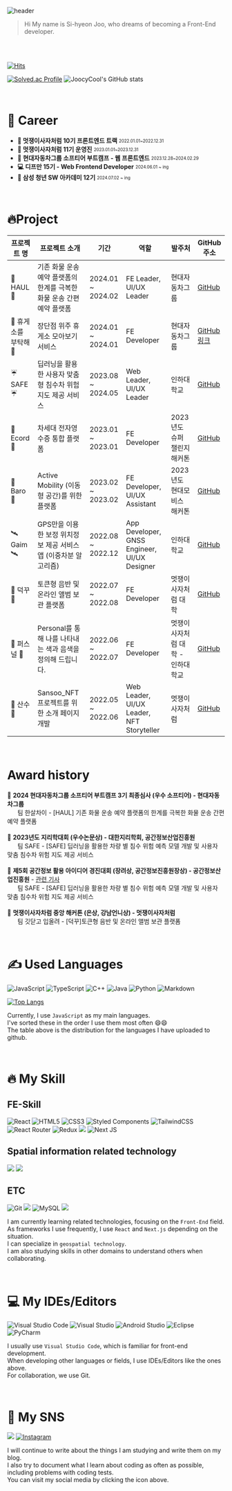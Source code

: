 ![header](https://capsule-render.vercel.app/api?type=waving&color=0:E8FFCE,100:ACFADF&height=300&section=header&text=Juicycool's%20Github&desc=Welcome%20here%20😚😚&fontSize=70&animation=fadeIn&fontAlignY=40&descAlign=80)

> Hi My name is Si-hyeon Joo, who dreams of becoming a Front-End developer.

<br/>
<br/>

[![Hits](https://hits.seeyoufarm.com/api/count/incr/badge.svg?url=https%3A%2F%2Fgithub.com%2Fsean2337&count_bg=%230B666A&title_bg=%23071952&icon=iconify.svg&icon_color=%23E7E7E7&title=vistor&edge_flat=false)](https://hits.seeyoufarm.com)

[![Solved.ac Profile](http://mazassumnida.wtf/api/v2/generate_badge?boj=wntlgus01)](https://solved.ac/wntlgus01/)
![JoocyCool's GitHub stats](https://github-readme-stats.vercel.app/api?username=sean2337&&show_icons=true&theme=solarized-light&rank_icon=github)


<br/>

# 🚀 Career
- **🦁 멋쟁이사자처럼 10기 프론트엔드 트랙** <sub><sup>2022.01.01~2022.12.31</sup></sub>
- **🦁 멋쟁이사자처럼 11기 운영진** <sub><sup>2023.01.01~2023.12.31</sup></sub> 
- **🚙 현대자동차그룹 소프티어 부트캠프 - 웹 프론트엔드** <sub><sup>2023.12.28~2024.02.29</sup></sub>
- **💻 디프만 15기 - Web Frontend Developer** <sub><sup>2024.06.01 ~ ing</sup></sub>
- **📘 삼성 청년 SW 아카데미 12기** <sub><sup>2024.07.02 ~ ing</sup></sub>

<br/>

# 🔥Project
| 프로젝트 명 | 프로젝트 소개 | 기간 | 역할 | 발주처 | GitHub 주소 |
|-------------|---------------|------|------|--------|-------------|
| 🚛 HAUL 🚛 | 기존 화물 운송 예약 플랫폼의 한계를 극복한 화물 운송 간편 예약 플랫폼 | 2024.01 ~ 2024.02 | FE Leader, UI/UX Leader | 현대자동차그룹 | [GitHub](https://github.com/sean2337/Team4-HansalChai) |
| 🚙 휴게소를 부탁해 🚙 | 장단점 위주 휴게소 모아보기 서비스 | 2024.01 ~ 2024.01 | FE Developer | 현대자동차그룹 | [GitHub 링크](https://github.com/sean2337/softee5-hyundaittakdae-FE) |
| ☔️ SAFE ☔️ | 딥러닝을 활용한 사용자 맞춤형 침수차 위험 지도 제공 서비스 | 2023.08 ~ 2024.05 | Web Leader, UI/UX Leader | 인하대학교 | [GitHub](https://github.com/sean2337/SAFE) |
| 📝 Ecord 📝 | 차세대 전자영수증 통합 플랫폼 | 2023.01 ~ 2023.01 | FE Developer | 2023년도 슈퍼 챌린지 해커톤 | [GitHub](https://github.com/Ecord-2023-super-challenge-hackathon/ecord-frontend) |
| 🚗 Baro 🚗 | Active Mobility (이동형 공간)를 위한 플랫폼 | 2023.02 ~ 2023.02 | FE Developer, UI/UX Assistant | 2023년도 현대모비스 해커톤 | [GitHub](https://github.com/sean2337/Baro-FE) |
| 🛰️ Gaim 🛰️ | GPS만을 이용한 보정 위치정보 제공 서비스 앱 (이중차분 알고리즘) | 2022.08 ~ 2022.12 | App Developer, GNSS Engineer, UI/UX Designer | 인하대학교 | [GitHub](https://github.com/sean2337/Gaim_project) |
| 💖 덕꾸 💖 | 토큰형 음반 및 온라인 앨범 보관 플랫폼 | 2022.07 ~ 2022.08 | FE Developer | 멋쟁이사자처럼 대학 | [GitHub](https://github.com/sean2337/Duckku-fe) |
|🎨 퍼스널 🎨| Personal를 통해 나를 나타내는 색과 음색을 정의해 드립니다. | 2022.06 ~ 2022.07 | FE Developer | 멋쟁이사자처럼 대학 - 인하대학교 | [GitHub](https://github.com/sean2337/inha-hackathon-Personal-fe) |
| 🎋 산수 🎋 | Sansoo_NFT 프로젝트를 위한 소개 페이지 개발 | 2022.05 ~ 2022.06 | Web Leader, UI/UX Leader, NFT Storyteller | 멋쟁이사자처럼 | [GitHub](https://github.com/sean2337/SansooNFT-project) |


<br/>

# Award history
🥇 **2024 현대자동차그룹 소프티어 부트캠프 3기 최종심사 (우수 소프티어) - 현대자동차그룹** 
<br/>&nbsp;&nbsp;&nbsp;&nbsp;&nbsp;&nbsp;팀 한살차이 - [HAUL] 기존 화물 운송 예약 플랫폼의 한계를 극복한 화물 운송 간편 예약 플랫폼
<br/><br/>🥇 **2023년도 지리학대회 (우수논문상) - 대한지리학회, 공간정보산업진흥원**
<br/>&nbsp;&nbsp;&nbsp;&nbsp;&nbsp;&nbsp;팀 SAFE - [SAFE] 딥러닝을 활용한 차량 별 침수 위험 예측 모델 개발 및 사용자 맞춤 침수차 위험 지도 제공 서비스
<br/><br/>🥉 **제5회 공간정보 활용 아이디어 경진대회 (장려상, 공간정보진흥원장상) - 공간정보산업진흥원** - <a href="https://conpaper.tistory.com/111232">관련 기사</a> 
<br/>&nbsp;&nbsp;&nbsp;&nbsp;&nbsp;&nbsp;팀 SAFE - [SAFE] 딥러닝을 활용한 차량 별 침수 위험 예측 모델 개발 및 사용자 맞춤 침수차 위험 지도 제공 서비스
<br/><br/>🥈 **멋쟁이사자차럼 중앙 해커톤 (은상, 강남언니상) - 멋쟁이사자처럼**
<br/>&nbsp;&nbsp;&nbsp;&nbsp;&nbsp;&nbsp;팀 깃닫고 입올려 - [덕꾸]토큰형 음반 및 온라인 앨범 보관 플랫폼


<br/>


# ✍ Used Languages
![JavaScript](https://img.shields.io/badge/javascript-%23323330.svg?style=for-the-badge&logo=javascript&logoColor=%23F7DF1E)
![TypeScript](https://img.shields.io/badge/typescript-%23007ACC.svg?style=for-the-badge&logo=typescript&logoColor=white)
![C++](https://img.shields.io/badge/c++-%2300599C.svg?style=for-the-badge&logo=c%2B%2B&logoColor=white)
![Java](https://img.shields.io/badge/java-%23ED8B00.svg?style=for-the-badge&logo=openjdk&logoColor=white)
![Python](https://img.shields.io/badge/python-3670A0?style=for-the-badge&logo=python&logoColor=ffdd54)
![Markdown](https://img.shields.io/badge/markdown-%23000000.svg?style=for-the-badge&logo=markdown&logoColor=white)


[![Top Langs](https://github-readme-stats.vercel.app/api/top-langs/?username=sean2337&layout=donut)](https://github.com/anuraghazra/github-readme-stats)


Currently, I use `JavaScript` as my main languages.<br/>
I've sorted these in the order I use them most often 😄😄<br/>
The table above is the distribution for the languages ​​I have uploaded to github.

<br/>


# 🔥 My Skill

## FE-Skill
![React](https://img.shields.io/badge/react-%2320232a.svg?style=for-the-badge&logo=react&logoColor=%2361DAFB)
![HTML5](https://img.shields.io/badge/html5-%23E34F26.svg?style=for-the-badge&logo=html5&logoColor=white)
![CSS3](https://img.shields.io/badge/CSS3-1572B6.svg?&style=for-the-badge&logo=CSS3&logoColor=white)
![Styled Components](https://img.shields.io/badge/styled--components-DB7093?style=for-the-badge&logo=styled-components&logoColor=white)
![TailwindCSS](https://img.shields.io/badge/tailwindcss-%2338B2AC.svg?style=for-the-badge&logo=tailwind-css&logoColor=white)
![React Router](https://img.shields.io/badge/React_Router-CA4245?style=for-the-badge&logo=react-router&logoColor=white)
![Redux](https://img.shields.io/badge/redux-%23593d88.svg?style=for-the-badge&logo=redux&logoColor=white)
<img src="https://img.shields.io/badge/recoil-3578E5?style=for-the-badge&logo=Recoil&logoColor=white">
![Next JS](https://img.shields.io/badge/Next-black?style=for-the-badge&logo=next.js&logoColor=white)

## Spatial information related technology
<img src="https://img.shields.io/badge/qgis-589632?style=for-the-badge&logo=Qgis&logoColor=white"> <img src="https://img.shields.io/badge/arcgis-2C7AC3?style=for-the-badge&logo=ArcGIS&logoColor=white">


## ETC
![Git](https://img.shields.io/badge/Git-F05032.svg?&style=for-the-badge&logo=Git&logoColor=white)
 <img src="https://img.shields.io/badge/jira-0052CC?style=for-the-badge&logo=Jira&logoColor=white">
![MySQL](https://img.shields.io/badge/MySQL-4479A1.svg?&style=for-the-badge&logo=MySQL&logoColor=white)
<img src="https://img.shields.io/badge/mongodb-47A248?style=for-the-badge&logo=MongoDB&logoColor=white">


I am currently learning related technologies, focusing on the `Front-End` field.<br/>
As frameworks I use frequently, I use `React` and `Next.js` depending on the situation.<br/>
I can specialize in `geospatial technology`.<br/>
I am also studying skills in other domains to understand others when collaborating.

<br/>

# 💻 My IDEs/Editors
![Visual Studio Code](https://img.shields.io/badge/Visual%20Studio%20Code-0078d7.svg?style=for-the-badge&logo=visual-studio-code&logoColor=white)
![Visual Studio](https://img.shields.io/badge/Visual%20Studio-5C2D91.svg?style=for-the-badge&logo=visual-studio&logoColor=white)
![Android Studio](https://img.shields.io/badge/Android%20Studio-3DDC84.svg?style=for-the-badge&logo=android-studio&logoColor=white)
![Eclipse](https://img.shields.io/badge/Eclipse-FE7A16.svg?style=for-the-badge&logo=Eclipse&logoColor=white)
![PyCharm](https://img.shields.io/badge/pycharm-143?style=for-the-badge&logo=pycharm&logoColor=black&color=black&labelColor=green)


I usually use `Visual Studio Code`, which is familiar for front-end development. <br/>
When developing other languages ​​or fields, I use IDEs/Editors like the ones above.<br/>
For collaboration, we use Git.

<br/>

# 🤔 My SNS
 <a href="https://velog.io/@sean2337" target="Velog_sean2337"><img src="https://img.shields.io/badge/velog-20C997?style=for-the-badge&logo=Velog&logoColor=white"></a>
 [![Instagram](https://img.shields.io/badge/Instagram-%23E4405F.svg?style=for-the-badge&logo=Instagram&logoColor=white&link=https://instagram.com/joosi_cool?igshid=MmIzYWVlNDQ5Yg==)](https://instagram.com/joosi_cool?igshid=MmIzYWVlNDQ5Yg==)

I will continue to write about the things I am studying and write them on my blog.<br/>
I also try to document what I learn about coding as often as possible, including problems with coding tests.<br/>
You can visit my social media by clicking the icon above.
